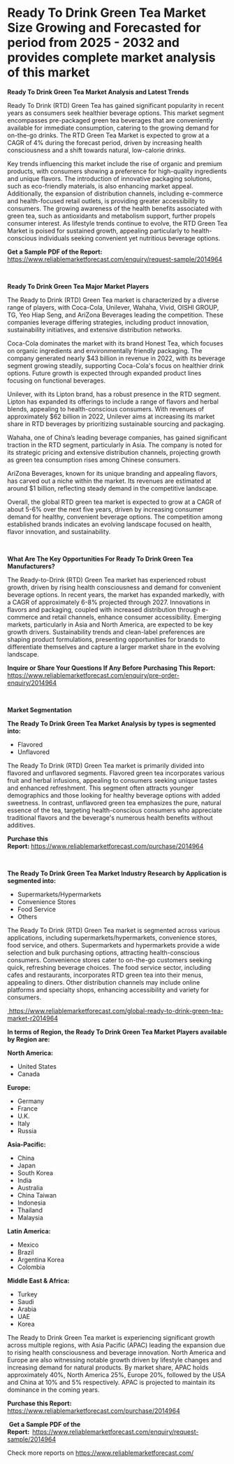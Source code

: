 <p><h1>Ready To Drink Green Tea Market Size Growing and Forecasted for period from 2025 - 2032 and provides complete market analysis of this market</h1></p><p><strong>Ready To Drink Green Tea Market Analysis and Latest Trends</strong></p>
<p><p>Ready To Drink (RTD) Green Tea has gained significant popularity in recent years as consumers seek healthier beverage options. This market segment encompasses pre-packaged green tea beverages that are conveniently available for immediate consumption, catering to the growing demand for on-the-go drinks. The RTD Green Tea Market is expected to grow at a CAGR of 4% during the forecast period, driven by increasing health consciousness and a shift towards natural, low-calorie drinks.</p><p>Key trends influencing this market include the rise of organic and premium products, with consumers showing a preference for high-quality ingredients and unique flavors. The introduction of innovative packaging solutions, such as eco-friendly materials, is also enhancing market appeal. Additionally, the expansion of distribution channels, including e-commerce and health-focused retail outlets, is providing greater accessibility to consumers. The growing awareness of the health benefits associated with green tea, such as antioxidants and metabolism support, further propels consumer interest. As lifestyle trends continue to evolve, the RTD Green Tea Market is poised for sustained growth, appealing particularly to health-conscious individuals seeking convenient yet nutritious beverage options.</p></p>
<p><strong>Get a Sample PDF of the Report:&nbsp;</strong> <a href="https://www.reliablemarketforecast.com/enquiry/request-sample/2014964?utm_campaign=2296&utm_medium=2&utm_source=Github&utm_content=ia&utm_term=14022025&utm_id=ready-to-drink-green-tea">https://www.reliablemarketforecast.com/enquiry/request-sample/2014964</a></p>
<p>&nbsp;</p>
<p><strong>Ready To Drink Green Tea Major Market Players</strong></p>
<p><p>The Ready to Drink (RTD) Green Tea market is characterized by a diverse range of players, with Coca-Cola, Unilever, Wahaha, Vivid, OISHI GROUP, TG, Yeo Hiap Seng, and AriZona Beverages leading the competition. These companies leverage differing strategies, including product innovation, sustainability initiatives, and extensive distribution networks.</p><p>Coca-Cola dominates the market with its brand Honest Tea, which focuses on organic ingredients and environmentally friendly packaging. The company generated nearly $43 billion in revenue in 2022, with its beverage segment growing steadily, supporting Coca-Cola's focus on healthier drink options. Future growth is expected through expanded product lines focusing on functional beverages.</p><p>Unilever, with its Lipton brand, has a robust presence in the RTD segment. Lipton has expanded its offerings to include a range of flavors and herbal blends, appealing to health-conscious consumers. With revenues of approximately $62 billion in 2022, Unilever aims at increasing its market share in RTD beverages by prioritizing sustainable sourcing and packaging.</p><p>Wahaha, one of China’s leading beverage companies, has gained significant traction in the RTD segment, particularly in Asia. The company is noted for its strategic pricing and extensive distribution channels, projecting growth as green tea consumption rises among Chinese consumers.</p><p>AriZona Beverages, known for its unique branding and appealing flavors, has carved out a niche within the market. Its revenues are estimated at around $1 billion, reflecting steady demand in the competitive landscape.</p><p>Overall, the global RTD green tea market is expected to grow at a CAGR of about 5-6% over the next five years, driven by increasing consumer demand for healthy, convenient beverage options. The competition among established brands indicates an evolving landscape focused on health, flavor innovation, and sustainability.</p></p>
<p>&nbsp;</p>
<p><strong>What Are The Key Opportunities For Ready To Drink Green Tea Manufacturers?</strong></p>
<p><p>The Ready-to-Drink (RTD) Green Tea market has experienced robust growth, driven by rising health consciousness and demand for convenient beverage options. In recent years, the market has expanded markedly, with a CAGR of approximately 6-8% projected through 2027. Innovations in flavors and packaging, coupled with increased distribution through e-commerce and retail channels, enhance consumer accessibility. Emerging markets, particularly in Asia and North America, are expected to be key growth drivers. Sustainability trends and clean-label preferences are shaping product formulations, presenting opportunities for brands to differentiate themselves and capture a larger market share in the evolving landscape.</p></p>
<p><strong>Inquire or Share Your Questions If Any Before Purchasing This Report:</strong> <a href="https://www.reliablemarketforecast.com/enquiry/pre-order-enquiry/2014964?utm_campaign=2296&utm_medium=2&utm_source=Github&utm_content=ia&utm_term=14022025&utm_id=ready-to-drink-green-tea">https://www.reliablemarketforecast.com/enquiry/pre-order-enquiry/2014964</a></p>
<p>&nbsp;</p>
<p><strong>Market Segmentation</strong></p>
<p><strong>The Ready To Drink Green Tea Market Analysis by types is segmented into:</strong></p>
<p><ul><li>Flavored</li><li>Unflavored</li></ul></p>
<p><p>The Ready To Drink (RTD) Green Tea market is primarily divided into flavored and unflavored segments. Flavored green tea incorporates various fruit and herbal infusions, appealing to consumers seeking unique tastes and enhanced refreshment. This segment often attracts younger demographics and those looking for healthy beverage options with added sweetness. In contrast, unflavored green tea emphasizes the pure, natural essence of the tea, targeting health-conscious consumers who appreciate traditional flavors and the beverage's numerous health benefits without additives.</p></p>
<p><strong>Purchase this Report:&nbsp;</strong><a href="https://www.reliablemarketforecast.com/purchase/2014964?utm_campaign=2296&utm_medium=2&utm_source=Github&utm_content=ia&utm_term=14022025&utm_id=ready-to-drink-green-tea">https://www.reliablemarketforecast.com/purchase/2014964</a></p>
<p>&nbsp;</p>
<p><strong>The Ready To Drink Green Tea Market Industry Research by Application is segmented into:</strong></p>
<p><ul><li>Supermarkets/Hypermarkets</li><li>Convenience Stores</li><li>Food Service</li><li>Others</li></ul></p>
<p><p>The Ready To Drink (RTD) Green Tea market is segmented across various applications, including supermarkets/hypermarkets, convenience stores, food service, and others. Supermarkets and hypermarkets provide a wide selection and bulk purchasing options, attracting health-conscious consumers. Convenience stores cater to on-the-go customers seeking quick, refreshing beverage choices. The food service sector, including cafes and restaurants, incorporates RTD green tea into their menus, appealing to diners. Other distribution channels may include online platforms and specialty shops, enhancing accessibility and variety for consumers.</p></p>
<p><a href="https://www.reliablemarketforecast.com/global-ready-to-drink-green-tea-market-r2014964?utm_campaign=2296&utm_medium=2&utm_source=Github&utm_content=ia&utm_term=14022025&utm_id=ready-to-drink-green-tea">&nbsp;https://www.reliablemarketforecast.com/global-ready-to-drink-green-tea-market-r2014964</a></p>
<p><strong>In terms of Region, the Ready To Drink Green Tea Market Players available by Region are:</strong></p>
<p>
    <p> <strong> North America: </strong>
        <ul>
            <li>United States</li>
            <li>Canada</li>
        </ul>
        </p> 
    <p> <strong> Europe: </strong>
        <ul>
            <li>Germany</li>
            <li>France</li>
            <li>U.K.</li>
            <li>Italy</li>
            <li>Russia</li>
        </ul>
        </p> 
    <p> <strong> Asia-Pacific: </strong>
        <ul>
            <li>China</li>
            <li>Japan</li>
            <li>South Korea</li>
            <li>India</li>
            <li>Australia</li>
            <li>China Taiwan</li>
            <li>Indonesia</li>
            <li>Thailand</li>
            <li>Malaysia</li>
        </ul>
        </p> 
    <p> <strong> Latin America: </strong>
        <ul>
            <li>Mexico</li>
            <li>Brazil</li>
            <li>Argentina Korea</li>
            <li>Colombia</li>
        </ul>
        </p> 
    <p> <strong> Middle East & Africa: </strong>
        <ul>
            <li>Turkey</li>
            <li>Saudi</li>
            <li>Arabia</li>
            <li>UAE</li>
            <li>Korea</li>
        </ul>
    </p>
    </p>
<p><p>The Ready to Drink Green Tea market is experiencing significant growth across multiple regions, with Asia Pacific (APAC) leading the expansion due to rising health consciousness and beverage innovation. North America and Europe are also witnessing notable growth driven by lifestyle changes and increasing demand for natural products. By market share, APAC holds approximately 40%, North America 25%, Europe 20%, followed by the USA and China at 10% and 5% respectively. APAC is projected to maintain its dominance in the coming years.</p></p>
<p><strong>Purchase this Report: </strong><a href="https://www.reliablemarketforecast.com/purchase/2014964?utm_campaign=2296&utm_medium=2&utm_source=Github&utm_content=ia&utm_term=14022025&utm_id=ready-to-drink-green-tea">https://www.reliablemarketforecast.com/purchase/2014964</a></p>
<p>&nbsp;<strong>Get a Sample PDF of the Report:&nbsp;&nbsp;</strong><a href="https://www.reliablemarketforecast.com/enquiry/request-sample/2014964?utm_campaign=2296&utm_medium=2&utm_source=Github&utm_content=ia&utm_term=14022025&utm_id=ready-to-drink-green-tea">https://www.reliablemarketforecast.com/enquiry/request-sample/2014964</a></p>
<p><strong></strong></p>
<p>Check more reports on <a href="https://www.reliablemarketforecast.com/?utm_campaign=2296&utm_medium=2&utm_source=Github&utm_content=ia&utm_term=14022025&utm_id=ready-to-drink-green-tea">https://www.reliablemarketforecast.com/</a></p>